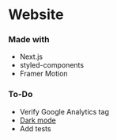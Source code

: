 # Website

### Made with

- Next.js
- styled-components
- Framer Motion

### To-Do

- Verify Google Analytics tag
- [Dark mode](https://github.com/donavon/use-dark-mode)
- Add tests